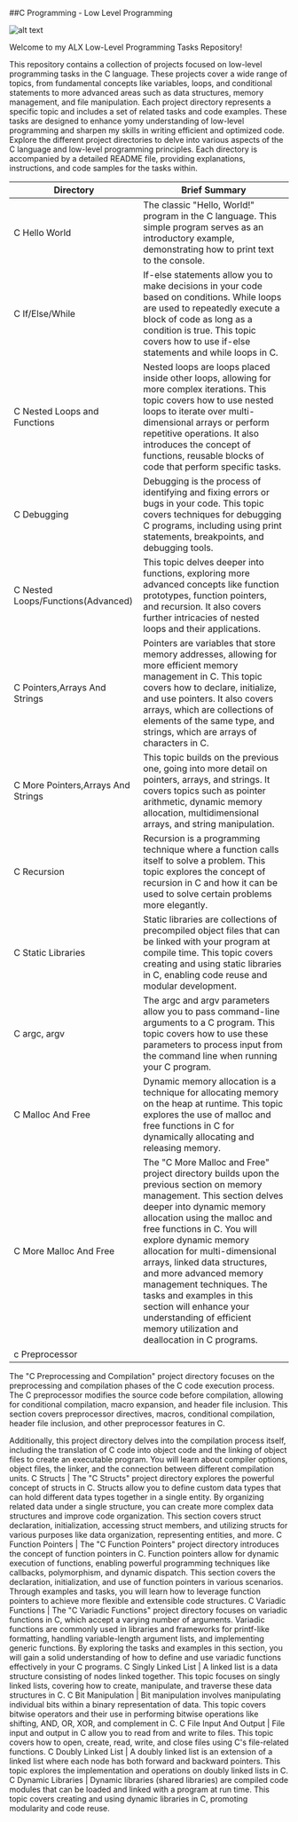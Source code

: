 ##C Programming - Low Level Programming

![alt text](https://wallpaperaccess.com/full/1537294.png)

Welcome to my ALX Low-Level Programming Tasks Repository!

This repository contains a collection of projects focused on low-level programming tasks in the C language. These projects cover a wide range of topics, from fundamental concepts like variables, loops, and conditional statements to more advanced areas such as data structures, memory management, and file manipulation.
Each project directory represents a specific topic and includes a set of related tasks and code examples. These tasks are designed to enhance yomy  understanding of low-level programming and sharpen my skills in writing efficient and optimized code.
Explore the different project directories to delve into various aspects of the C language and low-level programming principles. Each directory is accompanied by a detailed README file, providing explanations, instructions, and code samples for the tasks within.



<b>Directory</b>                 |     <b>Brief Summary</b>
-------------------------------- | ------------------------------------------------------
C Hello World                    |   The classic "Hello, World!" program in the C language. This simple program serves as an introductory example, demonstrating how to print text to the console.
C If/Else/While                  |   If-else statements allow you to make decisions in your code based on conditions. While loops are used to repeatedly execute a block of code as long as a condition is true. This topic covers how to use if-else statements and while loops in C.
C Nested Loops and Functions     | Nested loops are loops placed inside other loops, allowing for more complex iterations. This topic covers how to use nested loops to iterate over multi-dimensional arrays or perform repetitive operations. It also introduces the concept of functions, reusable blocks of code that perform specific tasks.
C Debugging                      | Debugging is the process of identifying and fixing errors or bugs in your code. This topic covers techniques for debugging C programs, including using print statements, breakpoints, and debugging tools.
C Nested Loops/Functions(Advanced)| This topic delves deeper into functions, exploring more advanced concepts like function prototypes, function pointers, and recursion. It also covers further intricacies of nested loops and their applications.
C Pointers,Arrays And Strings |  Pointers are variables that store memory addresses, allowing for more efficient memory management in C. This topic covers how to declare, initialize, and use pointers. It also covers arrays, which are collections of elements of the same type, and strings, which are arrays of characters in C.
C More Pointers,Arrays And Strings |   This topic builds on the previous one, going into more detail on pointers, arrays, and strings. It covers topics such as pointer arithmetic, dynamic memory allocation, multidimensional arrays, and string manipulation.
C Recursion                        |  Recursion is a programming technique where a function calls itself to solve a problem. This topic explores the concept of recursion in C and how it can be used to solve certain problems more elegantly.
C Static Libraries                 | Static libraries are collections of precompiled object files that can be linked with your program at compile time. This topic covers creating and using static libraries in C, enabling code reuse and modular development.
C argc, argv                       | The argc and argv parameters allow you to pass command-line arguments to a C program. This topic covers how to use these parameters to process input from the command line when running your C program.
C Malloc And Free                  |  Dynamic memory allocation is a technique for allocating memory on the heap at runtime. This topic explores the use of malloc and free functions in C for dynamically allocating and releasing memory.
C More Malloc And Free             | The "C More Malloc and Free" project directory builds upon the previous section on memory management. This section delves deeper into dynamic memory allocation using the malloc and free functions in C. You will explore dynamic memory allocation for multi-dimensional arrays, linked data structures, and more advanced memory management techniques. The tasks and examples in this section will enhance your understanding of efficient memory utilization and deallocation in C programs.
c Preprocessor                     |
The "C Preprocessing and Compilation" project directory focuses on the preprocessing and compilation phases of the C code execution process. The C preprocessor modifies the source code before compilation, allowing for conditional compilation, macro expansion, and header file inclusion. This section covers preprocessor directives, macros, conditional compilation, header file inclusion, and other preprocessor features in C.

Additionally, this project directory delves into the compilation process itself, including the translation of C code into object code and the linking of object files to create an executable program. You will learn about compiler options, object files, the linker, and the connection between different compilation units.
C Structs                          | The "C Structs" project directory explores the powerful concept of structs in C. Structs allow you to define custom data types that can hold different data types together in a single entity. By organizing related data under a single structure, you can create more complex data structures and improve code organization. This section covers struct declaration, initialization, accessing struct members, and utilizing structs for various purposes like data organization, representing entities, and more.
C Function Pointers                | The "C Function Pointers" project directory introduces the concept of function pointers in C. Function pointers allow for dynamic execution of functions, enabling powerful programming techniques like callbacks, polymorphism, and dynamic dispatch. This section covers the declaration, initialization, and use of function pointers in various scenarios. Through examples and tasks, you will learn how to leverage function pointers to achieve more flexible and extensible code structures.
C Variadic Functions               | The "C Variadic Functions" project directory focuses on variadic functions in C, which accept a varying number of arguments. Variadic functions are commonly used in libraries and frameworks for printf-like formatting, handling variable-length argument lists, and implementing generic functions. By exploring the tasks and examples in this section, you will gain a solid understanding of how to define and use variadic functions effectively in your C programs.
C Singly Linked List               |   A linked list is a data structure consisting of nodes linked together. This topic focuses on singly linked lists, covering how to create, manipulate, and traverse these data structures in C.
C Bit Manipulation                 |    Bit manipulation involves manipulating individual bits within a binary representation of data. This topic covers bitwise operators and their use in performing bitwise operations like shifting, AND, OR, XOR, and complement in C.
C File Input And Output            | File input and output in C allow you to read from and write to files. This topic covers how to open, create, read, write, and close files using C's file-related functions.
C Doubly Linked List               |     A doubly linked list is an extension of a linked list where each node has both forward and backward pointers. This topic explores the implementation and operations on doubly linked lists in C.
C Dynamic Libraries                | Dynamic libraries (shared libraries) are compiled code modules that can be loaded and linked with a program at run time. This topic covers creating and using dynamic libraries in C, promoting modularity and code reuse.
